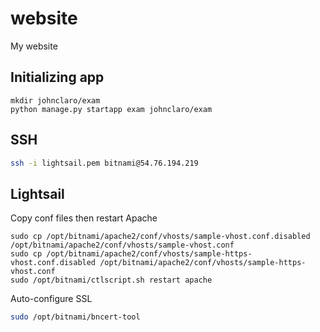 # website
My website

## Initializing app

```
mkdir johnclaro/exam
python manage.py startapp exam johnclaro/exam
```

## SSH

```bash
ssh -i lightsail.pem bitnami@54.76.194.219
```

## Lightsail

Copy conf files then restart Apache
```
sudo cp /opt/bitnami/apache2/conf/vhosts/sample-vhost.conf.disabled /opt/bitnami/apache2/conf/vhosts/sample-vhost.conf
sudo cp /opt/bitnami/apache2/conf/vhosts/sample-https-vhost.conf.disabled /opt/bitnami/apache2/conf/vhosts/sample-https-vhost.conf
sudo /opt/bitnami/ctlscript.sh restart apache
```

Auto-configure SSL
```bash
sudo /opt/bitnami/bncert-tool
```
